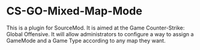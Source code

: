 CS-GO-Mixed-Map-Mode
====================

This is a plugin for SourceMod. It is aimed at the Game Counter-Strike: Global Offensive. It will allow administrators to configure a way to assign a GameMode and a Game Type according to any map they want.